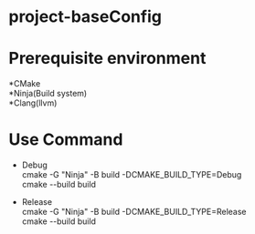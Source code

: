 # project-baseConfig<br>

# Prerequisite environment<br>
*CMake<br>
*Ninja(Build system)<br>
*Clang(llvm)<br>

# Use Command<br>
* Debug<br>
cmake -G "Ninja" -B build -DCMAKE_BUILD_TYPE=Debug<br>
cmake --build build<br>

* Release<br>
cmake -G "Ninja" -B build -DCMAKE_BUILD_TYPE=Release<br>
cmake --build build<br>